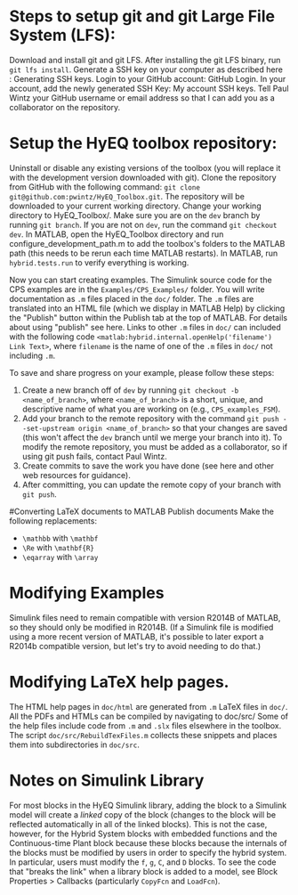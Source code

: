 # Steps to setup git and git Large File System (LFS):
Download and install git and git LFS. 
After installing the git LFS binary, run `git lfs install`. 
Generate a SSH key on your computer as described here : Generating SSH keys.
Login to your GitHub account: GitHub Login.
In your account, add the newly generated SSH Key: My account SSH keys.
Tell Paul Wintz your GitHub username or email address so that I can add you as a collaborator on the repository. 

# Setup the HyEQ toolbox repository:
Uninstall or disable any existing versions of the toolbox (you will replace it with the development version downloaded with git).
Clone the repository from GitHub with the following command: `git clone git@github.com:pwintz/HyEQ_Toolbox.git`. The repository will be downloaded to your current working directory. 
Change your working directory to HyEQ_Toolbox/.
Make sure you are on the `dev` branch by running `git branch`. If you are not on `dev`, run the command `git checkout dev`. 
In MATLAB, open the HyEQ_Toolbox directory and run configure_development_path.m to add the toolbox's folders to the MATLAB path (this needs to be rerun each time MATLAB restarts).
In MATLAB, run `hybrid.tests.run` to verify everything is working.

Now you can start creating examples. The Simulink source code for the CPS examples are in the `Examples/CPS_Examples/` folder. You will write documentation as `.m` files placed in the `doc/` folder. The `.m` files are translated into an HTML file (which we display in MATLAB Help) by clicking the "Publish" button within the Publish tab at the top of MATLAB. For details about using "publish" see here. Links to other `.m` files in `doc/` can included with the following code `<matlab:hybrid.internal.openHelp('filename') Link Text>`, where `filename` is the name of one of the `.m` files in `doc/` not including `.m`.

To save and share progress on your example, please follow these steps: 
1. Create a new branch off of `dev` by running `git checkout -b <name_of_branch>`, where `<name_of_branch>` is a short, unique, and descriptive name of what you are working on (e.g., `CPS_examples_FSM`). 
1. Add your branch to the remote repository with the command `git push --set-upstream origin <name_of_branch>` so that your changes are saved (this won't affect the `dev` branch until we merge your branch into it). To modify the remote repository, you must be added as a collaborator, so if using git push fails, contact Paul Wintz.
1. Create commits to save the work you have done (see here and other web resources for guidance).
1. After committing, you can update the remote copy of your branch with `git push`.

#Converting LaTeX documents to MATLAB Publish documents 
Make the following replacements: 
* `\mathbb` with `\mathbf`
* `\Re` with `\mathbf{R}`
* `\eqarray` with `\array`

# Modifying Examples
Simulink files need to remain compatible with version R2014B of MATLAB, so they should only be modified in R2014B. (If a Simulink file is modified using a more recent version of MATLAB, it's possible to later export a R2014b compatible version, but let's try to avoid needing to do that.)

# Modifying LaTeX help pages. 
The HTML help pages in `doc/html` are generated from `.m` LaTeX files in `doc/`. All the PDFs and HTMLs can be compiled by navigating to doc/src/
Some of the help files include code from `.m` and `.slx` files elsewhere in the toolbox. The script `doc/src/RebuildTexFiles.m` collects these snippets and places them into subdirectories in  `doc/src`.

# Notes on Simulink Library
For most blocks in the HyEQ Simulink library, adding the block to a Simulink model will create a _linked_ copy of the block (changes to the block will be reflected automatically in all of the linked blocks). This is not the case, however, for the Hybrid System blocks with embedded functions and the Continuous-time Plant block because these blocks because the internals of the blocks must be modified by users in order to specify the hybrid system. In particular, users must modify the `f`, `g`, `C`, and `D` blocks. To see the code that "breaks the link" when a library block is added to a model, see Block Properties > Callbacks (particularly `CopyFcn` and `LoadFcn`).